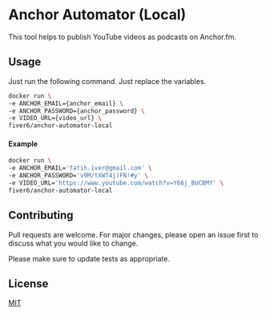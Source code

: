 # Anchor Automator (Local)

This tool helps to publish YouTube videos as podcasts on Anchor.fm.


## Usage

Just run the following command. Just replace the variables.

```bash
docker run \
-e ANCHOR_EMAIL={anchor_email} \
-e ANCHOR_PASSWORD={anchor_password} \
-e VIDEO_URL={video_url} \
fiver6/anchor-automator-local
```

#### Example

```bash
docker run \
-e ANCHOR_EMAIL='fatih.iver@gmail.com' \
-e ANCHOR_PASSWORD='v9M/tXWT4j)FN!#y' \
-e VIDEO_URL='https://www.youtube.com/watch?v=Y66j_BUCBMY' \
fiver6/anchor-automator-local
```


## Contributing
Pull requests are welcome. For major changes, please open an issue first to discuss what you would like to change.

Please make sure to update tests as appropriate.

## License
[MIT](https://choosealicense.com/licenses/mit/)
